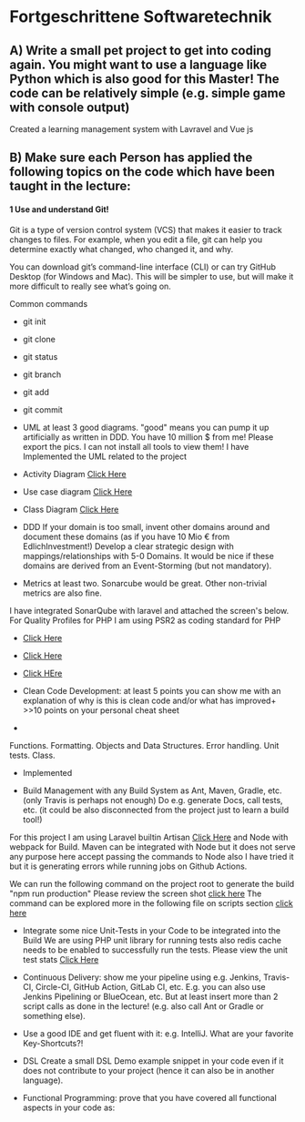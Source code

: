 # Fortgeschrittene Softwaretechnik

## A) Write a small pet project to get into coding again. You might want to use a language like Python which is also good for this Master! The code can be relatively simple (e.g. simple game with console output)

Created a learning management system with Lavravel and Vue js  

## B) Make sure each Person has applied the following topics on the code which have been taught in the lecture:
 #### 1 Use and understand Git!
 
Git is a type of version control system (VCS) that makes it easier to track changes to files. For example, when you edit a file, git can help you determine exactly what changed, who changed it, and why.

You can download git’s command-line interface (CLI) or can try GitHub Desktop (for Windows and Mac). This will be simpler to use, but will make it more difficult to really see what’s going on.

Common commands
 - git init
 - git clone 
 - git status
 - git branch <new-branch-name>
 - git add <files>
 - git commit


-  UML at least 3 good diagrams. "good" means you can pump it up artificially as written in DDD. You have 10 million $ from me! Please
export the pics. I can not install all tools to view them!
I have Implemented the UML related to the project

- Activity Diagram [Click Here](https://github.com/mohsinhassan618/LMS-for-Advanced-Software-Engineering/blob/main/extra/Activity%20Daigram.png) 
- Use case diagram [Click Here](https://github.com/mohsinhassan618/LMS-for-Advanced-Software-Engineering/blob/main/extra/Usecase%20Workspace.png)
- Class Diagram [Click Here](https://github.com/mohsinhassan618/LMS-for-Advanced-Software-Engineering/blob/main/extra/Class%20UML.png) 


-  DDD If your domain is too small, invent other domains around and document these domains (as if you have 10 Mio € from EdlichInvestment!) Develop a clear strategic design with mappings/relationships with 5-0 Domains. It would be nice if these domains are
derived from an Event-Storming (but not mandatory). 


- Metrics at least two. Sonarcube would be great. Other non-trivial metrics are also fine.

I have integrated SonarQube with laravel and attached the screen's below. For Quality Profiles for PHP I am using PSR2 as coding standard for PHP 
 

- [Click Here](https://github.com/mohsinhassan618/LMS-for-Advanced-Software-Engineering/blob/main/extra/Sonar.png)
- [Click Here](https://github.com/mohsinhassan618/LMS-for-Advanced-Software-Engineering/blob/main/extra/Sonar%20Project%20Overview.png) 
- [Click HEre](https://github.com/mohsinhassan618/LMS-for-Advanced-Software-Engineering/blob/main/extra/Quality%20Profiles.png)


- Clean Code Development: at least 5 points you can show me with an explanation of why is this is clean code and/or what has
improved+ >>10 points on your personal cheat sheet

 - 
Functions.
Formatting.
Objects and Data Structures.
Error handling.
Unit tests.
Class.

- Implemented 


-  Build Management with any Build System as Ant, Maven, Gradle, etc. (only Travis is perhaps not enough) Do e.g. generate Docs, call
tests, etc. (it could be also disconnected from the project just to learn a build tool!)

For this project I am using Laravel builtin Artisan [Click Here](https://laravel.com/docs/8.x/artisan#introduction) and 
Node with webpack for Build. Maven can be integrated with Node but it does not serve any purpose here accept passing the commands to Node also I have tried it but it is generating errors while running jobs on Github Actions.   

We can run the following command on the project root to generate the build "npm run production"
Please review the screen shot [click here](https://github.com/mohsinhassan618/LMS-for-Advanced-Software-Engineering/blob/main/extra/npm%20Build.png)
The command can be explored more in the following file on scripts section [click here](https://github.com/mohsinhassan618/LMS-for-Advanced-Software-Engineering/blob/main/package.json) 

-  Integrate some nice Unit-Tests in your Code to be integrated into the Build
We are using PHP unit library for running tests also redis cache needs to be enabled to successfully run the tests.
Please view the unit test stats [Click Here]()


-  Continuous Delivery: show me your pipeline using e.g. Jenkins, Travis-CI, Circle-CI, GitHub Action, GitLab CI, etc. E.g. you can also
use Jenkins Pipelining or BlueOcean, etc. But at least insert more than 2 script calls as done in the lecture! (e.g. also call Ant or Gradle
or something else).

-  Use a good IDE and get fluent with it: e.g. IntelliJ. What are your favorite Key-Shortcuts?!

-  DSL Create a small DSL Demo example snippet in your code even if it does not contribute to your project (hence it can also be in
another language).

- Functional Programming: prove that you have covered all functional aspects in your code as:

#
